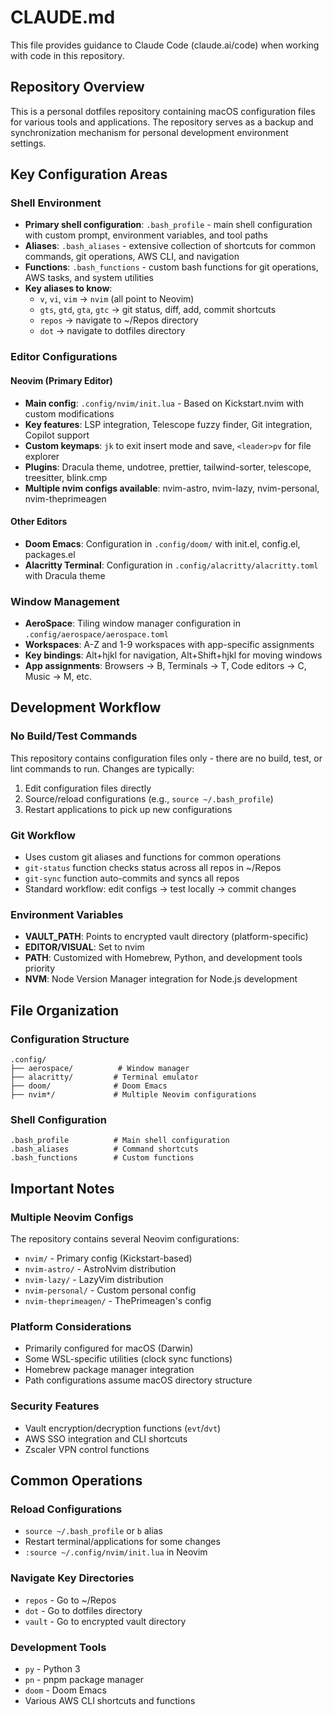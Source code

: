 # CLAUDE.md

This file provides guidance to Claude Code (claude.ai/code) when working with code in this repository.

## Repository Overview

This is a personal dotfiles repository containing macOS configuration files for various tools and applications. The repository serves as a backup and synchronization mechanism for personal development environment settings.

## Key Configuration Areas

### Shell Environment
- **Primary shell configuration**: `.bash_profile` - main shell configuration with custom prompt, environment variables, and tool paths
- **Aliases**: `.bash_aliases` - extensive collection of shortcuts for common commands, git operations, AWS CLI, and navigation
- **Functions**: `.bash_functions` - custom bash functions for git operations, AWS tasks, and system utilities
- **Key aliases to know**:
  - `v`, `vi`, `vim` → `nvim` (all point to Neovim)
  - `gts`, `gtd`, `gta`, `gtc` → git status, diff, add, commit shortcuts
  - `repos` → navigate to ~/Repos directory
  - `dot` → navigate to dotfiles directory

### Editor Configurations

#### Neovim (Primary Editor)
- **Main config**: `.config/nvim/init.lua` - Based on Kickstart.nvim with custom modifications
- **Key features**: LSP integration, Telescope fuzzy finder, Git integration, Copilot support
- **Custom keymaps**: `jk` to exit insert mode and save, `<leader>pv` for file explorer
- **Plugins**: Dracula theme, undotree, prettier, tailwind-sorter, telescope, treesitter, blink.cmp
- **Multiple nvim configs available**: nvim-astro, nvim-lazy, nvim-personal, nvim-theprimeagen

#### Other Editors
- **Doom Emacs**: Configuration in `.config/doom/` with init.el, config.el, packages.el
- **Alacritty Terminal**: Configuration in `.config/alacritty/alacritty.toml` with Dracula theme

### Window Management
- **AeroSpace**: Tiling window manager configuration in `.config/aerospace/aerospace.toml`
- **Workspaces**: A-Z and 1-9 workspaces with app-specific assignments
- **Key bindings**: Alt+hjkl for navigation, Alt+Shift+hjkl for moving windows
- **App assignments**: Browsers → B, Terminals → T, Code editors → C, Music → M, etc.

## Development Workflow

### No Build/Test Commands
This repository contains configuration files only - there are no build, test, or lint commands to run. Changes are typically:
1. Edit configuration files directly
2. Source/reload configurations (e.g., `source ~/.bash_profile`)
3. Restart applications to pick up new configurations

### Git Workflow
- Uses custom git aliases and functions for common operations
- `git-status` function checks status across all repos in ~/Repos
- `git-sync` function auto-commits and syncs all repos
- Standard workflow: edit configs → test locally → commit changes

### Environment Variables
- **VAULT_PATH**: Points to encrypted vault directory (platform-specific)
- **EDITOR/VISUAL**: Set to nvim
- **PATH**: Customized with Homebrew, Python, and development tools priority
- **NVM**: Node Version Manager integration for Node.js development

## File Organization

### Configuration Structure
```
.config/
├── aerospace/          # Window manager
├── alacritty/         # Terminal emulator  
├── doom/              # Doom Emacs
├── nvim*/             # Multiple Neovim configurations
```

### Shell Configuration
```
.bash_profile          # Main shell configuration
.bash_aliases          # Command shortcuts
.bash_functions        # Custom functions
```

## Important Notes

### Multiple Neovim Configs
The repository contains several Neovim configurations:
- `nvim/` - Primary config (Kickstart-based)
- `nvim-astro/` - AstroNvim distribution
- `nvim-lazy/` - LazyVim distribution  
- `nvim-personal/` - Custom personal config
- `nvim-theprimeagen/` - ThePrimeagen's config

### Platform Considerations
- Primarily configured for macOS (Darwin)
- Some WSL-specific utilities (clock sync functions)
- Homebrew package manager integration
- Path configurations assume macOS directory structure

### Security Features
- Vault encryption/decryption functions (`evt`/`dvt`)
- AWS SSO integration and CLI shortcuts
- Zscaler VPN control functions

## Common Operations

### Reload Configurations
- `source ~/.bash_profile` or `b` alias
- Restart terminal/applications for some changes
- `:source ~/.config/nvim/init.lua` in Neovim

### Navigate Key Directories
- `repos` - Go to ~/Repos
- `dot` - Go to dotfiles directory  
- `vault` - Go to encrypted vault directory

### Development Tools
- `py` - Python 3
- `pn` - pnpm package manager
- `doom` - Doom Emacs
- Various AWS CLI shortcuts and functions